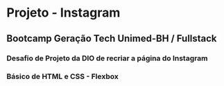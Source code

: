 # Projeto - Instagram

## Bootcamp Geração Tech Unimed-BH / Fullstack

### Desafio de Projeto da DIO de recriar a página do Instagram

### Básico de HTML e CSS - Flexbox
